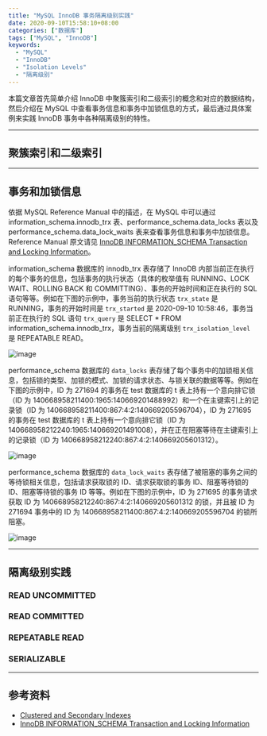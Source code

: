 ```yaml
---
title: "MySQL InnoDB 事务隔离级别实践"
date: 2020-09-10T15:58:10+08:00
categories: ["数据库"]
tags: ["MySQL", "InnoDB"]
keywords:
  - "MySQL"
  - "InnoDB"
  - "Isolation Levels"
  - "隔离级别"
---
```


本篇文章首先简单介绍 InnoDB 中聚簇索引和二级索引的概念和对应的数据结构，然后介绍在 MySQL 中查看事务信息和事务中加锁信息的方式，最后通过具体案例来实践 InnoDB 事务中各种隔离级别的特性。<!--more-->

---

## 聚簇索引和二级索引

---

## 事务和加锁信息

依据 MySQL Reference Manual 中的描述，在 MySQL 中可以通过 information_schema.innodb_trx 表、performance_schema.data_locks 表以及 performance_schema.data_lock_waits 表来查看事务信息和事务中加锁信息。Reference Manual 原文请见 [InnoDB INFORMATION_SCHEMA Transaction and Locking Information](https://dev.mysql.com/doc/refman/8.0/en/innodb-information-schema-transactions.html)。

information_schema 数据库的 innodb_trx 表存储了 InnoDB 内部当前正在执行的每个事务的信息，包括事务的执行状态（具体的枚举值有 RUNNING、LOCK WAIT、ROLLING BACK 和 COMMITTING）、事务的开始时间和正在执行的 SQL 语句等等。例如在下图的示例中，事务当前的执行状态 `trx_state` 是 RUNNING，事务的开始时间是 `trx_started` 是 2020-09-10 10:58:46，事务当前正在执行的 SQL 语句 `trx_query` 是 SELECT * FROM information_schema.innodb_trx，事务当前的隔离级别 `trx_isolation_level` 是 REPEATABLE READ。

![image](/images/MySQLInnoDB事务隔离级别实践/information_schema-innodb_trx.png)

performance_schema 数据库的 `data_locks` 表存储了每个事务中的加锁相关信息，包括锁的类型、加锁的模式、加锁的请求状态、与锁关联的数据等等。例如在下图的示例中，ID 为 271694 的事务在 test 数据库的 t 表上持有一个意向排它锁（ID 为 140668958211400:1965:140669201488992）和一个在主键索引上的记录锁（ID 为 140668958211400:867:4:2:140669205596704），ID 为 271695 的事务在 test 数据库的 t 表上持有一个意向排它锁（ID 为 140668958212240:1965:140669201491008），并在正在阻塞等待在主键索引上的记录锁（ID 为 140668958212240:867:4:2:140669205601312）。

![image](/images/MySQLInnoDB事务隔离级别实践/performance_schema-data_locks.png)

performance_schema 数据库的 `data_lock_waits` 表存储了被阻塞的事务之间的等待锁相关信息，包括请求获取锁的 ID、请求获取锁的事务 ID、阻塞等待锁的 ID、阻塞等待锁的事务 ID 等等。例如在下图的示例中，ID 为 271695 的事务请求获取 ID 为 140668958212240:867:4:2:140669205601312 的锁，并且被 ID 为 271694 事务中的 ID 为 140668958211400:867:4:2:140669205596704 的锁所阻塞。

![image](/images/MySQLInnoDB事务隔离级别实践/performance_schema-data_lock_waits.png)

---

## 隔离级别实践

### READ UNCOMMITTED

### READ COMMITTED

### REPEATABLE READ

### SERIALIZABLE

---

## 参考资料

- [Clustered and Secondary Indexes](https://dev.mysql.com/doc/refman/8.0/en/innodb-index-types.html)
- [InnoDB INFORMATION_SCHEMA Transaction and Locking Information](https://dev.mysql.com/doc/refman/8.0/en/innodb-information-schema-transactions.html)

